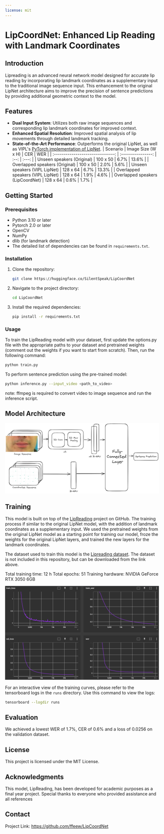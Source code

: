 ```yaml
---
license: mit
---
```


# LipCoordNet: Enhanced Lip Reading with Landmark Coordinates

## Introduction

Lipreading is an advanced neural network model designed for accurate lip reading by incorporating lip landmark coordinates as a supplementary input to the traditional image sequence input. This enhancement to the original LipNet architecture aims to improve the precision of sentence predictions by providing additional geometric context to the model.

## Features

- **Dual Input System**: Utilizes both raw image sequences and corresponding lip landmark coordinates for improved context.
- **Enhanced Spatial Resolution**: Improved spatial analysis of lip movements through detailed landmark tracking.
- **State-of-the-Art Performance**: Outperforms the original LipNet, as well as VIPL's [PyTorch implementation of LipNet](https://github.com/VIPL-Audio-Visual-Speech-Understanding/LipNet-PyTorch).
  | Scenario | Image Size (W x H) | CER | WER |
  | :-------------------------------: | :----------------: | :--: | :---: |
  | Unseen speakers (Original) | 100 x 50 | 6.7% | 13.6% |
  | Overlapped speakers (Original) | 100 x 50 | 2.0% | 5.6% |
  | Unseen speakers (VIPL LipNet) | 128 x 64 | 6.7% | 13.3% |
  | Overlapped speakers (VIPL LipNet) | 128 x 64 | 1.9% | 4.6% |
  | Overlapped speakers (LipCoordNet) | 128 x 64 | 0.6% | 1.7% |

## Getting Started

### Prerequisites

- Python 3.10 or later
- Pytorch 2.0 or later
- OpenCV
- NumPy
- dlib (for landmark detection)
- The detailed list of dependencies can be found in `requirements.txt`.

### Installation

1. Clone the repository:

   ```bash
   git clone https://huggingface.co/SilentSpeak/LipCoordNet
   ```

2. Navigate to the project directory:
   ```bash
   cd LipCoordNet
   ```
3. Install the required dependencies:
   ```bash
   pip install -r requirements.txt
   ```

### Usage

To train the LipReading model with your dataset, first update the options.py file with the appropriate paths to your dataset and pretrained weights (comment out the weights if you want to start from scratch). Then, run the following command:

```bash
python train.py
```

To perform sentence prediction using the pre-trained model:

```bash
python inference.py --input_video <path_to_video>
```

note: ffmpeg is required to convert video to image sequence and run the inference script.

## Model Architecture

![LipReading model architecture](./assets/LipCoordNet_model_architecture.png)

## Training

This model is built on top of the [LipReading](https://github.com/wissemkarous/Lip-reading-Final-Year-Project) project on GitHub. The training process if similar to the original LipNet model, with the addition of landmark coordinates as a supplementary input. We used the pretrained weights from the original LipNet model as a starting point for training our model, froze the weights for the original LipNet layers, and trained the new layers for the landmark coordinates.

The dataset used to train this model is the [Lipreading dataset](https://huggingface.co/datasets/wissemkarous/lipreading). The dataset is not included in this repository, but can be downloaded from the link above.

Total training time: 12 h
Total epochs: 51
Training hardware: NVIDIA GeForce RTX 3050 6GB

![LipReading training curves](./assets/training_graphs.png)

For an interactive view of the training curves, please refer to the tensorboard logs in the `runs` directory.
Use this command to view the logs:

```bash
tensorboard --logdir runs
```

## Evaluation

We achieved a lowest WER of 1.7%, CER of 0.6% and a loss of 0.0256 on the validation dataset.

## License

This project is licensed under the MIT License.

## Acknowledgments

This model, LipReading, has been developed for academic purposes as a final year project. Special thanks to everyone who provided assistance and all references
## Contact

Project Link: https://github.com/ffeew/LipCoordNet
